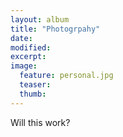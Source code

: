 ```yaml
---
layout: album
title: "Photogrpahy"
date: 
modified:
excerpt:
image:
  feature: personal.jpg
  teaser:
  thumb:
---
```


Will this work?
